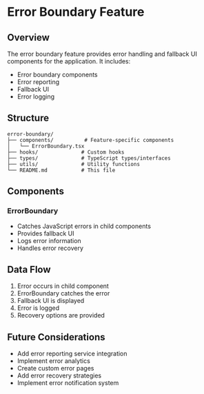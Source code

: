 # Error Boundary Feature

## Overview

The error boundary feature provides error handling and fallback UI components for the application. It includes:

- Error boundary components
- Error reporting
- Fallback UI
- Error logging

## Structure

```
error-boundary/
├── components/          # Feature-specific components
│   └── ErrorBoundary.tsx
├── hooks/              # Custom hooks
├── types/              # TypeScript types/interfaces
├── utils/              # Utility functions
└── README.md           # This file
```

## Components

### ErrorBoundary

- Catches JavaScript errors in child components
- Provides fallback UI
- Logs error information
- Handles error recovery

## Data Flow

1. Error occurs in child component
2. ErrorBoundary catches the error
3. Fallback UI is displayed
4. Error is logged
5. Recovery options are provided

## Future Considerations

- Add error reporting service integration
- Implement error analytics
- Create custom error pages
- Add error recovery strategies
- Implement error notification system

